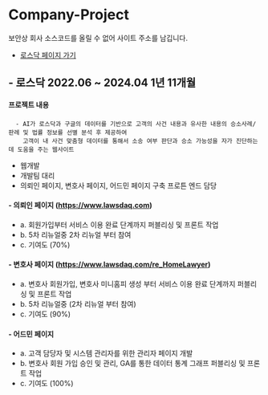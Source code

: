 # Company-Project
보안상 회사 소스코드를 올릴 수 없어 사이트 주소를 남깁니다. 
- [로스닥 페이지 가기](https://www.lawsdaq.com)



## - 로스닥 2022.06 ~ 2024.04 1년 11개월
 #### 프로젝트 내용
      - AI가 로스닥과 구글의 데이터를 기반으로 고객의 사건 내용과 유사한 내용의 승소사례/판례 및 법률 정보를 선별 분석 후 제공하여
        고객이 내 사건 맞춤형 데이터를 통해서 소송 여부 판단과 승소 가능성을 자가 진단하는데 도움을 주는 웹사이트
        
 - 웹개발
 - 개발팀 대리
 - 의뢰인 페이지, 변호사 페이지, 어드민 페이지 구축 프로튼 엔드 담당

#### - 의뢰인 페이지 (https://www.lawsdaq.com)
   - a. 회원가입부터 서비스 이용 완료 단계까지 퍼블리싱 및 프론트 작업
   - b. 5차 리뉴얼중 2차 리뉴얼 부터 참여
   - c. 기여도 (70%)

#### - 변호사 페이지 (https://www.lawsdaq.com/re_HomeLawyer)
   - a. 변호사 회원가입, 변호사 미니홈피 생성 부터 서비스 이용 완료 단계까지 퍼블리싱 및 프론트 작업
   - b. 5차 리뉴얼중 (2차 리뉴얼 부터 참여)
   - c. 기여도 (90%)

#### - 어드민  페이지
   - a. 고객 담당자 및 시스템 관리자를 위한 관리자 페이지 개발
   - b. 변호사 회원 가입 승인 및 관리, GA를 통한 데이터 통계 그래프 퍼블리싱 및 프론트 작업
   - c. 기여도 (100%)
